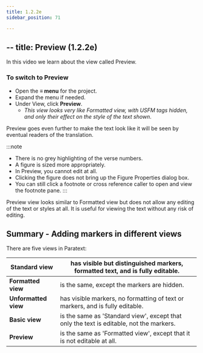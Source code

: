 ```yaml
---
title: 1.2.2e
sidebar_position: 71

---
```




## -- title: Preview (1.2.2e)


In this video we learn about the view called Preview.


### To switch to Preview

- Open the **≡ menu** for the project.
- Expand the menu if needed.
- Under View, click **Preview**.
	- _This view looks very like Formatted view, with USFM tags hidden, and only their effect on the style of the text shown_.

Preview goes even further to make the text look like it will be seen by eventual readers of the translation.


:::note

- There is no grey highlighting of the verse numbers.
- A figure is sized more appropriately.
- In Preview, you cannot edit at all.
- Clicking the figure does not bring up the Figure Properties dialog box.
- You can still click a footnote or cross reference caller to open and view the footnote pane. :::

Preview view looks similar to Formatted view but does not allow any editing of the text or styles at all. It is useful for viewing the text without any risk of editing.


## Summary - Adding markers in different views


There are five views in Paratext:


| **Standard view**    | has visible but distinguished markers, formatted text, and is fully editable.           |
| -------------------- | --------------------------------------------------------------------------------------- |
| **Formatted view**   | is the same, except the markers are hidden.                                             |
| **Unformatted view** | has visible markers, no formatting of text or markers, and is fully editable.           |
| **Basic view**       | is the same as 'Standard view', except that only the text is editable, not the markers. |
| **Preview**          | is the same as 'Formatted view', except that it is not editable at all.                 |

